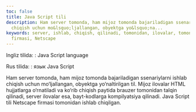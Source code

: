 ```yaml
---
toc: false
title: Java Script tili
description: Ham server tomonda, ham mijoz tomonda bajariladigan ssenariylarni ishlab
  chiqish uchun mo&lsquo;ljallangan, obyektga yo&lsquo;na...
keywords: server, ishlab, chiqish, qilinadi, tomonidan, ilovalar, tomonda, paytida,
  firmasi, Netscape
---
```


Ingliz tilida:
:   Java Script language

Rus tilida:
:   язык Java Script

Ham server tomonda, ham mijoz tomonda bajariladigan ssenariylarni ishlab chiqish uchun mo‘ljallangan, obyektga yo‘naltirilgan til. Mijoz ilovalar HTML hujjatlarga o‘rnatiladi va ko‘rib chiqish paytida brauzer tomonidan talqin qilinadi, server ilovalar esa, bayt-kodlarga kompilyatsiya qilinadi. Java Script tili Netscape firmasi tomonidan ishlab chiqilgan.